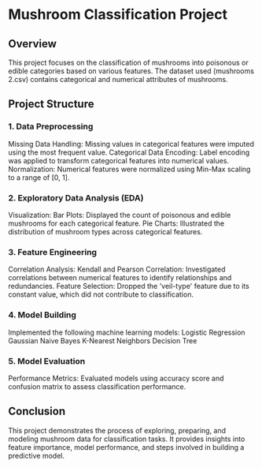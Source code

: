 # Mushroom Classification Project
## Overview
This project focuses on the classification of mushrooms into poisonous or edible categories based on various features. The dataset used (mushrooms 2.csv) contains categorical and numerical attributes of mushrooms.

## Project Structure
### 1. Data Preprocessing
Missing Data Handling:
Missing values in categorical features were imputed using the most frequent value.
Categorical Data Encoding:
Label encoding was applied to transform categorical features into numerical values.
Normalization:
Numerical features were normalized using Min-Max scaling to a range of [0, 1].
### 2. Exploratory Data Analysis (EDA)
Visualization:
Bar Plots: Displayed the count of poisonous and edible mushrooms for each categorical feature.
Pie Charts: Illustrated the distribution of mushroom types across categorical features.
### 3. Feature Engineering
Correlation Analysis:
Kendall and Pearson Correlation: Investigated correlations between numerical features to identify relationships and redundancies.
Feature Selection: Dropped the 'veil-type' feature due to its constant value, which did not contribute to classification.
### 4. Model Building
Implemented the following machine learning models:
Logistic Regression
Gaussian Naive Bayes
K-Nearest Neighbors
Decision Tree
### 5. Model Evaluation
Performance Metrics:
Evaluated models using accuracy score and confusion matrix to assess classification performance.
## Conclusion
This project demonstrates the process of exploring, preparing, and modeling mushroom data for classification tasks. It provides insights into feature importance, model performance, and steps involved in building a predictive model.
